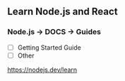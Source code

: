 ## Learn Node.js and React
### Node.js -> DOCS -> Guides
- [ ] Getting Started Guide
- [ ] Other

https://nodejs.dev/learn
